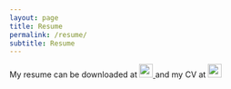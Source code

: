 ```yaml
---
layout: page
title: Resume
permalink: /resume/
subtitle: Resume
---
```

My resume can be downloaded at 
<a href="{{ site.baseurl }}/assets/files/resume.pdf" target="_blank">
<img src="{{ site.baseurl }}/assets/img/pdf.png" style="width:24px;height:24px;">
</a> and my CV at 
<a href="{{ site.baseurl }}/assets/files/aditya_cv.pdf" target="_blank">
<img src="{{ site.baseurl }}/assets/img/pdf.png" style="width:24px;height:24px;">
</a>
